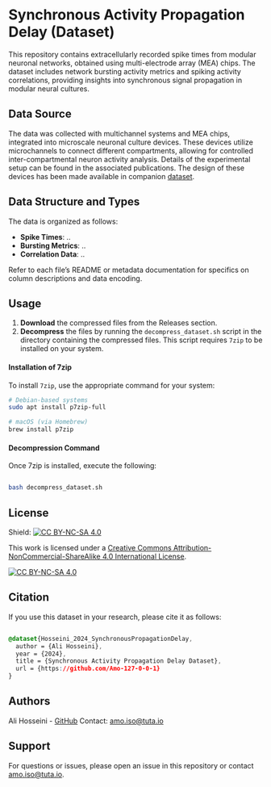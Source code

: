 # Synchronous Activity Propagation Delay (Dataset)

This repository contains extracellularly recorded spike times from modular neuronal networks, obtained using multi-electrode array (MEA) chips. The dataset includes network bursting activity metrics and spiking activity correlations, providing insights into synchronous signal propagation in modular neural cultures.

## Data Source

The data was collected with multichannel systems and MEA chips, integrated into microscale neuronal culture devices. These devices utilize microchannels to connect different compartments, allowing for controlled inter-compartmental neuron activity analysis. Details of the experimental setup can be found in the associated publications. The design of these devices has been made available in companion [dataset](https://github.com/Amo-127-0-0-1/Synchronous-Activity-Propagation-Delay-STL-Models).



## Data Structure and Types

The data is organized as follows:
- **Spike Times**: ..
- **Bursting Metrics**: ..
- **Correlation Data**: ..

Refer to each file’s README or metadata documentation for specifics on column descriptions and data encoding.

## Usage

1. **Download** the compressed files from the Releases section.
2. **Decompress** the files by running the `decompress_dataset.sh` script in the directory containing the compressed files. This script requires `7zip` to be installed on your system.

#### Installation of 7zip

To install `7zip`, use the appropriate command for your system:

```bash
# Debian-based systems
sudo apt install p7zip-full

# macOS (via Homebrew)
brew install p7zip
```

#### Decompression Command

Once 7zip is installed, execute the following:

```bash

bash decompress_dataset.sh
```

## License 

Shield: [![CC BY-NC-SA 4.0][cc-by-nc-sa-shield]][cc-by-nc-sa]

This work is licensed under a
[Creative Commons Attribution-NonCommercial-ShareAlike 4.0 International License][cc-by-nc-sa].

[![CC BY-NC-SA 4.0][cc-by-nc-sa-image]][cc-by-nc-sa]

[cc-by-nc-sa]: http://creativecommons.org/licenses/by-nc-sa/4.0/
[cc-by-nc-sa-image]: https://licensebuttons.net/l/by-nc-sa/4.0/88x31.png
[cc-by-nc-sa-shield]: https://img.shields.io/badge/License-CC%20BY--NC--SA%204.0-lightgrey.svg


## Citation

If you use this dataset in your research, please cite it as follows:

```css

@dataset{Hosseini_2024_SynchronousPropagationDelay,
  author = {Ali Hosseini},
  year = {2024},
  title = {Synchronous Activity Propagation Delay Dataset},
  url = {https://github.com/Amo-127-0-0-1}
}
```	
## Authors

Ali Hosseini - [GitHub](https://github.com/Amo-127-0-0-1)
Contact: amo.iso@tuta.io

## Support

For questions or issues, please open an issue in this repository or contact amo.iso@tuta.io.
